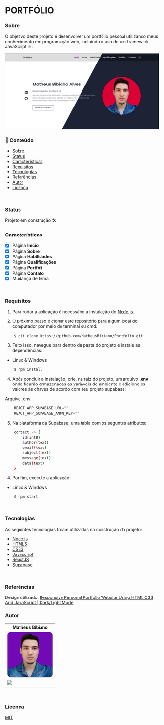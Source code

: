 # PORTFÓLIO

### Sobre

O objetivo deste projeto é desenvolver um portfólio pessoal utilizando meus conhecimento em programação web, incluindo o uso de um framework JavaScript ⚛.

<img src="assets/print.png">
<br/>

### 📌 Conteúdo

* [Sobre](#sobre)
* [Status](#status)
* [Características](#características)
* [Requisitos](#requisitos)
* [Tecnologias](#tecnologias)
* [Referências](#referências)
* [Autor](#autor)
* [Licença](#licença)
<br/>

### Status

Projeto em construção 🛠️
<br/>

### Características

- [x] Página **Início**
- [x] Página **Sobre**
- [x] Página **Habilidades**
- [x] Página **Qualificações**
- [x] Página **Portfóli**
- [x] Página **Contato**
- [x] Mudança de tema
<br/>

### Requisitos

1. Para rodar a aplicação é necessário a instalação do [Node.js](https://nodejs.org/).

2. O próximo passo é clonar este repositório para algum local do computador
por meio do terminal ou cmd:

```bash
    $ git clone https://github.com/MatheusBibiano/Portfolio.git
```

3. Feito isso, navegue para dentro da pasta do projeto e instale as dependências:

* Linux & Windows
```bash
    $ npm install
```

4. Após concluir a instalação, crie, na raiz do projeto, um arquivo **.env** onde ficarão armazenadas as variáveis de ambiente e adicione os valores às chaves de acordo com seu projeto supabase:

Arquivo .env
```js
    REACT_APP_SUPABASE_URL=""
    REACT_APP_SUPABASE_ANON_KEY=""
```

5. Na plataforma da Supabase, uma tabla com os seguntes atributos:
```bash
    contact -> {
        id(int8)
        author(text)
        email(text)
        subject(text)
        message(text)
        data(text)
    }
```

4. Por fim, execute a aplicação:

* Linux & Windows
```bash
    $ npm start
```
<br/>

### Tecnologias

As seguintes tecnologias foram utilizadas na construção do projeto:

- [Node.js](https://nodejs.org/)
- [HTML5](https://developer.mozilla.org/docs/Web/HTML)
- [CSS3](https://developer.mozilla.org/docs/Web/CSS)
- [Javascript](https://developer.mozilla.org/docs/Web/JavaScript)
- [ReactJS](https://pt-br.reactjs.org/)
- [Supabase](https://supabase.com/)
<br/>

### Referências
Design utilizado: [Responsive Personal Portfolio Website Using HTML CSS And JavaScript | Dark/Light Mode](https://www.youtube.com/watch?v=27JtRAI3QO8)
<br/>

### Autor

| Matheus Bibiano                                       |
|-------------------------------------------------------|
| <img src="assets/author.png" width="150" height="150">|
| [<img src="https://img.shields.io/badge/linkedin-%230077B5.svg?&style=for-the-badge&logo=linkedin&logoColor=white" />](https://www.linkedin.com/in/matheus-bibiano-alves)|
<br/>

### Licença

[MIT](https://choosealicense.com/licenses/mit/)

